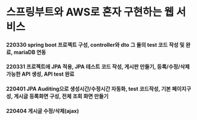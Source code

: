 # 스프링부트와 AWS로 혼자 구현하는 웹 서비스
#### 220330 spring boot 프로젝트 구성, controller와 dto 그 둘의 test 코드 작성 및 완료, mariaDB 연동
#### 220331 프로젝트에 JPA 적용, JPA 테스트 코드 작성, 게시판 만들기, 등록/수정/삭제 가능한 API 생성, API test 완료
#### 220401 JPA Auditing으로 생성시간/수정시간 자동화, test 코드작성, 기본 페이지구성, 게시글 등록화면 구성, 전체 조회 화면 만들기
#### 220404 게시글 수정/삭제(ajax)
